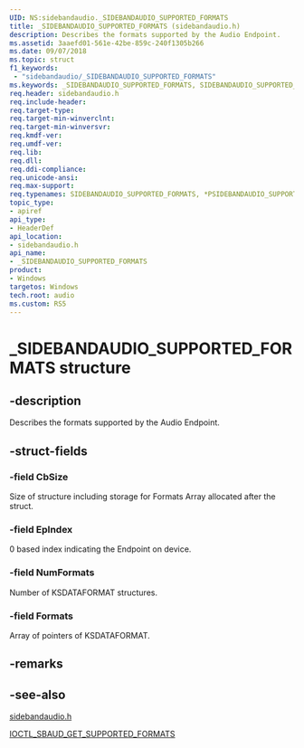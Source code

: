 ```yaml
---
UID: NS:sidebandaudio._SIDEBANDAUDIO_SUPPORTED_FORMATS
title: _SIDEBANDAUDIO_SUPPORTED_FORMATS (sidebandaudio.h)
description: Describes the formats supported by the Audio Endpoint.
ms.assetid: 3aaefd01-561e-42be-859c-240f1305b266
ms.date: 09/07/2018
ms.topic: struct
f1_keywords:
 - "sidebandaudio/_SIDEBANDAUDIO_SUPPORTED_FORMATS"
ms.keywords: _SIDEBANDAUDIO_SUPPORTED_FORMATS, SIDEBANDAUDIO_SUPPORTED_FORMATS, *PSIDEBANDAUDIO_SUPPORTED_FORMATS, 
req.header: sidebandaudio.h
req.include-header:
req.target-type:
req.target-min-winverclnt:
req.target-min-winversvr:
req.kmdf-ver:
req.umdf-ver:
req.lib:
req.dll:
req.ddi-compliance:
req.unicode-ansi:
req.max-support:
req.typenames: SIDEBANDAUDIO_SUPPORTED_FORMATS, *PSIDEBANDAUDIO_SUPPORTED_FORMATS
topic_type: 
- apiref
api_type: 
- HeaderDef
api_location: 
- sidebandaudio.h
api_name: 
- _SIDEBANDAUDIO_SUPPORTED_FORMATS
product:
- Windows
targetos: Windows
tech.root: audio
ms.custom: RS5
---
```


# _SIDEBANDAUDIO_SUPPORTED_FORMATS structure

## -description
Describes the formats supported by the Audio Endpoint.

## -struct-fields

### -field CbSize
Size of structure including storage for Formats Array allocated after the struct.
 
### -field EpIndex
 0 based index indicating the Endpoint on device.
 
### -field NumFormats
Number of KSDATAFORMAT structures.
 
### -field Formats
Array of pointers of KSDATAFORMAT.

## -remarks

## -see-also
[sidebandaudio.h](index.md)

[IOCTL_SBAUD_GET_SUPPORTED_FORMATS](https://docs.microsoft.com/windows-hardware/drivers/ddi/sidebandaudio/ni-sidebandaudio-ioctl_sbaud_get_supported_formats)
